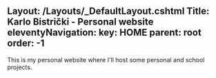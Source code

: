 Layout: /Layouts/_DefaultLayout.cshtml
Title: Karlo Bistrički - Personal website
eleventyNavigation:
  key: HOME
  parent: root
  order: -1
---
This is my personal website where I'll host some personal and school projects.
